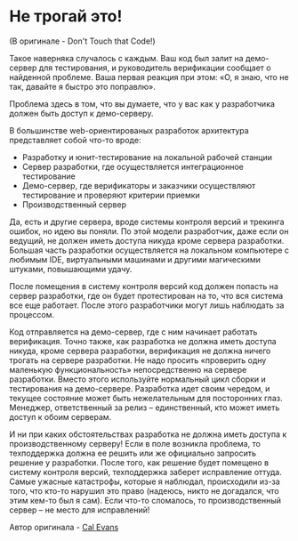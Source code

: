 # Не трогай это!
(В оригинале - Don't Touch that Code!)

Такое наверняка случалось с каждым. Ваш код был залит на демо-сервер для тестирования, и руководитель верификации сообщает о найденной проблеме. Ваша первая реакция при этом: «О, я знаю, что не так, давайте я быстро это поправлю».

Проблема здесь в том, что вы думаете, что у вас как у разработчика должен быть доступ к демо-серверу.

В большинстве web-ориентированых разработок архитектура представляет собой что-то вроде:
- Разработку и юнит-тестирование на локальной рабочей станции
- Сервер разработки, где осуществляется интеграционное тестирование
- Демо-сервер, где верификаторы и заказчики осуществляют тестирование и проверяют критерии приемки
- Производственный сервер

Да, есть и другие сервера, вроде системы контроля версий и трекинга ошибок, но идею вы поняли. По этой модели разработчик, даже если он ведущий, не должен иметь доступа никуда кроме сервера разработки. Большая часть разработки осуществляется на локальном компьютере с любимым IDE, виртуальными машинами и другими магическими штуками, повышающими удачу.

После помещения в систему контроля версий код должен попасть на сервер разработки, где он будет протестирован на то, что вся система все еще работает. После этого разработчики могут лишь наблюдать за процессом.

Код отправляется на демо-сервер, где с ним начинает работать верификация. Точно также, как разработка не должна иметь доступа никуда, кроме сервера разработки, верификация не должна ничего трогать на сервере разработки. Не надо просить «проверить одну маленькую функциональность» непосредственно на сервере разработки. Вместо этого используйте нормальный цикл сборки и тестирования на демо-сервере. Разработка идет своим чередом, и текущее состояние может быть нежелательным для посторонних глаз. Менеджер, ответственный за релиз – единственный, кто может иметь доступ к обоим серверам.

И ни при каких обстоятельствах разработка не должна иметь доступа к производственному серверу! Если в поле возникла проблема, то техподдержка должна ее решить или же официально запросить решение у разработки. После того, как решение будет помещено в систему контроля версий, техподдержка заберет исправление оттуда. Самые ужасные катастрофы, которые я наблюдал, происходили из-за того, что кто-то нарушил это право (надеюсь, никто не догадался, что этим кем-то был я сам). Если что-то сломалось, то производственный сервер – не место для исправлений!

Автор оригинала - [Cal Evans](http://programmer.97things.oreilly.com/wiki/index.php/Cal_Evans)